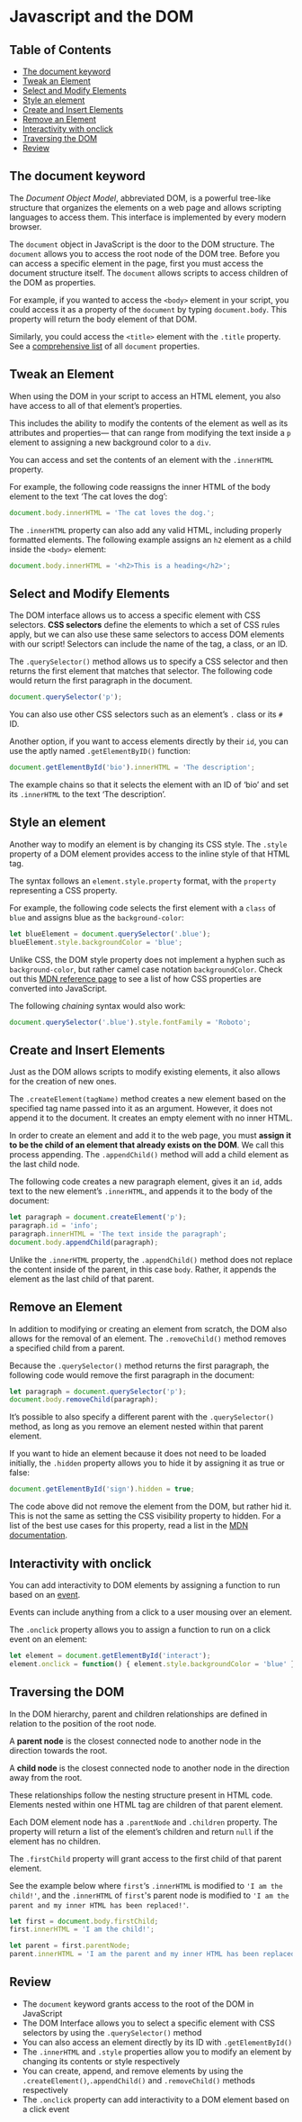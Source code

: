 # Javascript and the DOM 

## Table of Contents
- [The document keyword](#The-document-keyword)
- [Tweak an Element](#Tweak-an-Element)
- [Select and Modify Elements](#Select-and-Modify-Elements)
- [Style an element](#Style-an-element)
- [Create and Insert Elements](#Create-and-Insert-Elements)
- [Remove an Element](#Remove-an-Element)
- [Interactivity with onclick](#Interactivity-with-onclick)
- [Traversing the DOM](#Traversing-the-DOM)
- [Review](#Review)


## The document keyword

The *Document Object Model*, abbreviated DOM, is a powerful tree-like structure that organizes the elements on a web page and allows scripting languages to access them. This interface is implemented by every modern browser.

The `document` object in JavaScript is the door to the DOM structure. The `document` allows you to access the root node of the DOM tree. Before you can access a specific element in the page, first you must access the document structure itself. The `document` allows scripts to access children of the DOM as properties.

For example, if you wanted to access the `<body>` element in your script, you could access it as a property of the `document` by typing `document.body`. This property will return the body element of that DOM.

Similarly, you could access the `<title>` element with the `.title` property. See a [comprehensive list](https://developer.mozilla.org/en-US/docs/Web/API/Document) of all `document` properties.



## Tweak an Element

When using the DOM in your script to access an HTML element, you also have access to all of that element’s properties.

This includes the ability to modify the contents of the element as well as its attributes and properties— that can range from modifying the text inside a `p` element to assigning a new background color to a `div`.

You can access and set the contents of an element with the `.innerHTML` property.

For example, the following code reassigns the inner HTML of the body element to the text ‘The cat loves the dog’:

```js
document.body.innerHTML = 'The cat loves the dog.';
```

The `.innerHTML` property can also add any valid HTML, including properly formatted elements. The following example assigns an `h2` element as a child inside the `<body>` element:

```js
document.body.innerHTML = '<h2>This is a heading</h2>';
```



## Select and Modify Elements

The DOM interface allows us to access a specific element with CSS selectors. **CSS selectors** define the elements to which a set of CSS rules apply, but we can also use these same selectors to access DOM elements with our script! Selectors can include the name of the tag, a class, or an ID.

The `.querySelector()` method allows us to specify a CSS selector and then returns the first element that matches that selector. The following code would return the first paragraph in the document.

```js
document.querySelector('p');
```

You can also use other CSS selectors such as an element’s `.` class or its `#` ID.

Another option, if you want to access elements directly by their `id`, you can use the aptly named `.getElementByID()` function:

```js
document.getElementById('bio').innerHTML = 'The description';
```

The example chains so that it selects the element with an ID of ‘bio’ and set its `.innerHTML` to the text ‘The description’.



## Style an element

Another way to modify an element is by changing its CSS style. The `.style` property of a DOM element provides access to the inline style of that HTML tag.

The syntax follows an `element.style.property` format, with the `property` representing a CSS property.

For example, the following code selects the first element with a `class` of `blue` and assigns blue as the `background-color`:

```js
let blueElement = document.querySelector('.blue');
blueElement.style.backgroundColor = 'blue';
```

Unlike CSS, the DOM style property does not implement a hyphen such as `background-color`, but rather camel case notation `backgroundColor`. Check out this [MDN reference page](https://developer.mozilla.org/en-US/docs/Web/CSS/CSS_Properties_Reference) to see a list of how CSS properties are converted into JavaScript.

The following *chaining* syntax would also work:

```js
document.querySelector('.blue').style.fontFamily = 'Roboto';
```



## Create and Insert Elements

Just as the DOM allows scripts to modify existing elements, it also allows for the creation of new ones.

The `.createElement(tagName)` method creates a new element based on the specified tag name passed into it as an argument. However, it does not append it to the document. It creates an empty element with no inner HTML.

In order to create an element and add it to the web page, you must **assign it to be the child of an element that already exists on the DOM**. We call this process appending. The `.appendChild()` method will add a child element as the last child node.

The following code creates a new paragraph element, gives it an `id`, adds text to the new element’s `.innerHTML`, and appends it to the body of the document:

```js
let paragraph = document.createElement('p');
paragraph.id = 'info'; 
paragraph.innerHTML = 'The text inside the paragraph';
document.body.appendChild(paragraph);
```

Unlike the `.innerHTML` property, the `.appendChild()` method does not replace the content inside of the parent, in this case `body`. Rather, it appends the element as the last child of that parent.



## Remove an Element

In addition to modifying or creating an element from scratch, the DOM also allows for the removal of an element. The `.removeChild()` method removes a specified child from a parent.

Because the `.querySelector()` method returns the first paragraph, the following code would remove the first paragraph in the document:

```js
let paragraph = document.querySelector('p');
document.body.removeChild(paragraph);
```

It’s possible to also specify a different parent with the `.querySelector()` method, as long as you remove an element nested within that parent element.

If you want to hide an element because it does not need to be loaded initially, the `.hidden` property allows you to hide it by assigning it as true or false:

```js
document.getElementById('sign').hidden = true;
```

The code above did not remove the element from the DOM, but rather hid it. This is not the same as setting the CSS visibility property to hidden. For a list of the best use cases for this property, read a list in the [MDN documentation](https://developer.mozilla.org/en-US/docs/Web/API/HTMLElement/hidden).



## Interactivity with onclick

You can add interactivity to DOM elements by assigning a function to run based on an [event](https://developer.mozilla.org/en-US/docs/Web/Events).

Events can include anything from a click to a user mousing over an element.

The `.onclick` property allows you to assign a function to run on a click event on an element:

```js
let element = document.getElementById('interact');
element.onclick = function() { element.style.backgroundColor = 'blue' };
```



## Traversing the DOM

In the DOM hierarchy, parent and children relationships are defined in relation to the position of the root node.

A **parent node** is the closest connected node to another node in the direction towards the root.

A **child node** is the closest connected node to another node in the direction away from the root.

These relationships follow the nesting structure present in HTML code. Elements nested within one HTML tag are children of that parent element.

Each DOM element node has a `.parentNode` and `.children` property. The property will return a list of the element’s children and return `null` if the element has no children.

The `.firstChild` property will grant access to the first child of that parent element. 

See the example below where `first`‘s `.innerHTML` is modified to `'I am the child!'`, and the `.innerHTML` of `first`'s parent node is modified to `'I am the parent and my inner HTML has been replaced!'`. 

```js
let first = document.body.firstChild; 
first.innerHTML = 'I am the child!'; 

let parent = first.parentNode; 
parent.innerHTML = 'I am the parent and my inner HTML has been replaced!'; 
```



## Review

- The `document` keyword grants access to the root of the DOM in JavaScript
- The DOM Interface allows you to select a specific element with CSS selectors by using the `.querySelector()` method
- You can also access an element directly by its ID with `.getElementById()`
- The `.innerHTML` and `.style` properties allow you to modify an element by changing its contents or style respectively
- You can create, append, and remove elements by using the `.createElement()`,`.appendChild()` and `.removeChild()` methods respectively
- The `.onclick` property can add interactivity to a DOM element based on a click event